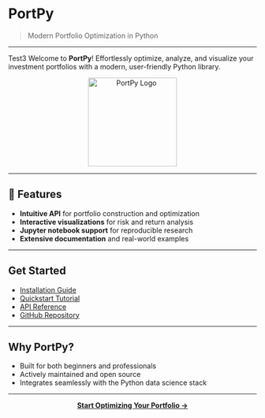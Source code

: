 # PortPy

> Modern Portfolio Optimization in Python

---
Test3
Welcome to **PortPy**! Effortlessly optimize, analyze, and visualize your investment portfolios with a modern, user-friendly Python library.

<div align="center">
  <img src="https://raw.githubusercontent.com/your-org/portpy/main/assets/logo.png" alt="PortPy Logo" width="180"/>
</div>

---

## 🚀 Features

- **Intuitive API** for portfolio construction and optimization
- **Interactive visualizations** for risk and return analysis
- **Jupyter notebook support** for reproducible research
- **Extensive documentation** and real-world examples

---

## Get Started

- [Installation Guide](installation.md)
- [Quickstart Tutorial](quickstart.md)
- [API Reference](reference/)
- [GitHub Repository](https://github.com/your-org/portpy)

---

## Why PortPy?

- Built for both beginners and professionals
- Actively maintained and open source
- Integrates seamlessly with the Python data science stack

---

<div align="center">
  <a href="quickstart.md"><b>Start Optimizing Your Portfolio →</b></a>
</div>

